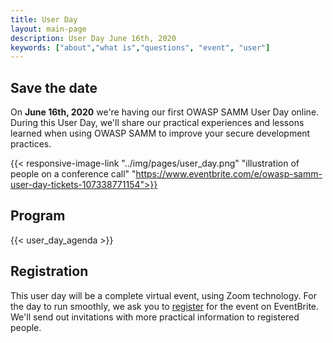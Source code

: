 ```yaml
---
title: User Day
layout: main-page
description: User Day June 16th, 2020
keywords: ["about","what is","questions", "event", "user"]
---
```


## Save the date

On **June 16th, 2020** we're having our first OWASP SAMM User Day online. During this User Day, we'll share our practical experiences and lessons learned when using OWASP SAMM to improve your secure development practices.

{{< responsive-image-link  "../img/pages/user_day.png" "illustration of people on a conference call" "https://www.eventbrite.com/e/owasp-samm-user-day-tickets-107338771154">}}

## Program
{{< user_day_agenda >}}

## Registration
This user day will be a complete virtual event, using Zoom technology.  For the day to run smoothly, we ask you to [register](https://www.eventbrite.com/e/owasp-samm-user-day-tickets-107338771154) for the event on EventBrite. We'll send out invitations with more practical information to registered people.